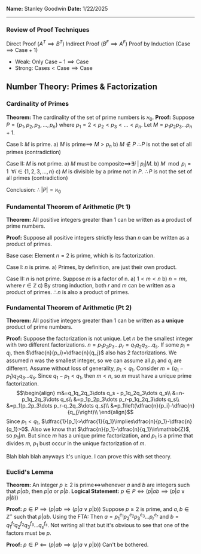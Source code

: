 **Name:** Stanley Goodwin
**Date:** 1/22/2025

---
### Review of Proof Techniques
Direct Proof ($A^T\implies B^T$)
Indirect Proof ($B^F\implies A^F$)
Proof by Induction ($\text{Case}\implies\text{Case}+1$)
 - Weak: Only $\text{Case} - 1\implies\text{Case}$
 - Strong: $\text{Cases}<\text{Case}\implies\text{Case}$

## Number Theory: Primes & Factorization

### Cardinality of Primes
**Theorem:** The cardinality of the set of prime numbers is $\aleph_0$.
**Proof:** 
Suppose $P=\{p_1,p_2,p_3,\dots,p_n\}$ where $p_1=2<p_2<p_3<\dots<p_n$.
Let $M=p_1p_2p_3\dots p_n + 1$.

Case I: $M$ is prime.
a) $M$ is prime$\implies$ $M>p_n$
b) $M\notin P$
$\therefore P$ is not the set of all primes (contradiction)

Case II: $M$ is not prime.
a) $M$ must be composite$\implies$$\exists i \ |\ p_i|M$.
b) $M\mod p_i = 1 \ \ \forall i\in\{1,2,3,\dots,n\}$
c) $M$ is divisible by a prime not in $P$.
$\therefore P$ is not the set of all primes (contradiction)

Conclusion:
$\therefore |P|=\aleph_0$

### Fundamental Theorem of Arithmetic (Pt 1)
**Theorem:** All positive integers greater than 1 can be written as a product of prime numbers.

**Proof:**
Suppose all positive integers strictly less than $n$ can be written as a product of primes.

Base case:
Element $n=2$ is prime, which is its factorization.

Case I: $n$ is prime.
a) Primes, by definition, are just their own product.

Case II: $n$ is not prime.
Suppose $m$ is a factor of n.
a) $1<m<n$
b) $n=rm$, where $r\in\mathbb{Z}$
c) By strong induction, both $r$ and $m$ can be written as a product of primes.
$\therefore n$ is also a product of primes.

### Fundamental Theorem of Arithmetic (Pt 2)
**Theorem:** All positive integers greater than 1 can be written as a **unique** product of prime numbers.

**Proof:**
Suppose the factorization is not unique.
Let $n$ be the smallest integer with two different factorizations.
$n=p_1p_2p_3\dots p_r=q_1q_2q_3\dots q_s$.
If some $p_i=q_j$, then $\dfrac{n}{p_i}=\dfrac{n}{q_j}$ also has 2 factorizations.
We assumed $n$ was the smallest integer, so we can assume all $p_i$ and $q_j$ are different.
Assume without loss of generality, $p_1<q_1$.
Consider $m=(q_1-p_1)q_2q_3\dots q_s$.
Since $q_1-p_1<q_1$, then $m<n$, so $m$ must have a unique prime factorization.
$$\begin{align}
m&=q_1q_2q_3\dots q_s - p_1q_2q_3\dots q_s\\
&=n-p_1q_2q_3\dots q_s\\
&=p_1p_2p_3\dots p_r-p_1q_2q_3\dots q_s\\
&=p_1(p_2p_3\dots p_r-q_2q_3\dots q_s)\\
&=p_1\left(\dfrac{n}{p_i}-\dfrac{n}{q_j}\right)\\
\end{align}$$
Since $p_1<q_1$, $\dfrac{1}{p_1}>\dfrac{1}{q_1}\implies\dfrac{n}{p_1}-\dfrac{n}{q_1}>0$.
Also we know that $\dfrac{n}{p_1}-\dfrac{n}{q_1}\in\mathbb{Z}$, so $p_1|m$.
But since $m$ has a unique prime factorization, and $p_1$ is a prime that divides $m$, $p_1$ bust occur in the unique factorization of $m$.

Blah blah blah anyways it's unique. I can prove this with set theory.

### Euclid's Lemma
**Theorem:** An integer $p\ge2$ is prime$\iff$whenever $a$ and $b$ are integers such that $p|ab$, then $p|a$ or $p|b$.
**Logical Statement:** $p\in P\iff \left(p|ab\implies (p|a \lor p|b)\right)$

**Proof:** $p\in P\implies \left(p|ab\implies (p|a \lor p|b)\right)$
Suppose $p\ge2$ is prime, and $a,b\in\mathbb{Z}^+$ such that $p|ab$.
Using the FTA:
Then $a=p_1^{e_1}p_2^{e_2}p_3^{e_3}\dots p_r^{e_r}$ and $b=q_1^{f_1}q_2^{f_2}q_3^{f_3}\dots q_s^{f_s}$.
Not writing all that but it's obvious to see that one of the factors must be $p$.

**Proof:** $p\in P\impliedby \left(p|ab\implies (p|a \lor p|b)\right)$
Can't be bothered.
